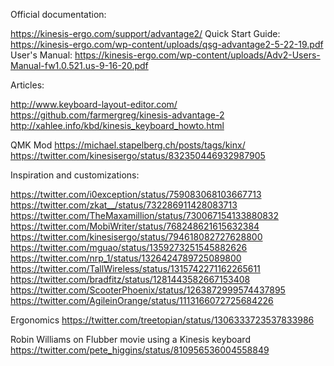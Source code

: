 Official documentation:

https://kinesis-ergo.com/support/advantage2/
Quick Start Guide: https://kinesis-ergo.com/wp-content/uploads/qsg-advantage2-5-22-19.pdf
User's Manual: https://kinesis-ergo.com/wp-content/uploads/Adv2-Users-Manual-fw1.0.521.us-9-16-20.pdf


Articles:

http://www.keyboard-layout-editor.com/
https://github.com/farmergreg/kinesis-advantage-2
http://xahlee.info/kbd/kinesis_keyboard_howto.html

QMK Mod
https://michael.stapelberg.ch/posts/tags/kinx/
https://twitter.com/kinesisergo/status/832350446932987905


Inspiration and customizations:

https://twitter.com/i0exception/status/759083068103667713
https://twitter.com/zkat__/status/732286911428083713
https://twitter.com/TheMaxamillion/status/730067154133880832
https://twitter.com/MobiWriter/status/768248621615632384
https://twitter.com/kinesisergo/status/794618082727628800
https://twitter.com/mguao/status/1359273251545882626
https://twitter.com/nrp_1/status/1326424789725089800
https://twitter.com/TallWireless/status/1315742271162265611
https://twitter.com/bradfitz/status/1281443582667153408
https://twitter.com/ScooterPhoenix/status/1263872999574437895
https://twitter.com/AgileinOrange/status/1113166072725684226

Ergonomics
https://twitter.com/treetopian/status/1306333723537833986

Robin Williams on Flubber movie using a Kinesis keyboard
https://twitter.com/pete_higgins/status/810956536004558849
